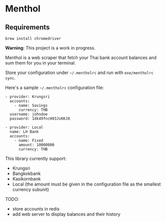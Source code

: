 # Menthol

## Requirements

```
brew install chromedriver
```

**Warning**: This project is a work in progress.

Menthol is a web scraper that fetch your Thai bank account balances and sum
them for you in your terminal.

Store your configuration under `~/.mentholrc` and run with `exe/mentholrc sync`.

Here's a sample `~/.mentholrc` configuration file:

    - provider: Krungsri
      accounts:
        - name: Savings
          currency: THB
      username: johndoe
      password: 1dk49fncH93JsKKJ8

    - provider: Local
      name: LH Bank
      accounts:
        - name: Fixed
          amount: 10000000
          currency: THB

This library currently support:

  - Krungsri
  - Bangkokbank
  - Kasikornbank
  - Local (the amount must be given in the configuration file as the
    smallest currency subunit)

TODO:

  - store accounts in redis
  - add web server to display balances and their history
